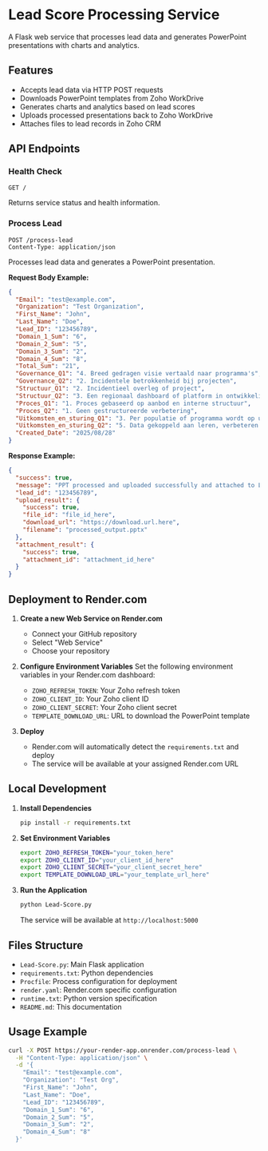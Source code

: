 # Lead Score Processing Service

A Flask web service that processes lead data and generates PowerPoint presentations with charts and analytics.

## Features

- Accepts lead data via HTTP POST requests
- Downloads PowerPoint templates from Zoho WorkDrive
- Generates charts and analytics based on lead scores
- Uploads processed presentations back to Zoho WorkDrive
- Attaches files to lead records in Zoho CRM

## API Endpoints

### Health Check
```
GET /
```
Returns service status and health information.

### Process Lead
```
POST /process-lead
Content-Type: application/json
```

Processes lead data and generates a PowerPoint presentation.

**Request Body Example:**
```json
{
  "Email": "test@example.com",
  "Organization": "Test Organization",
  "First_Name": "John",
  "Last_Name": "Doe",
  "Lead_ID": "123456789",
  "Domain_1_Sum": "6",
  "Domain_2_Sum": "5",
  "Domain_3_Sum": "2",
  "Domain_4_Sum": "8",
  "Total_Sum": "21",
  "Governance_Q1": "4. Breed gedragen visie vertaald naar programma's",
  "Governance_Q2": "2. Incidentele betrokkenheid bij projecten",
  "Structuur_Q1": "2. Incidentieel overleg of project",
  "Structuur_Q2": "3. Een regionaal dashboard of platform in ontwikkeling",
  "Proces_Q1": "1. Proces gebaseerd op aanbod en interne structuur",
  "Proces_Q2": "1. Geen gestructureerde verbetering",
  "Uitkomsten_en_sturing_Q1": "3. Per populatie of programma wordt op uitkomst KPI's gestuurd",
  "Uitkomsten_en_sturing_Q2": "5. Data gekoppeld aan leren, verbeteren en verantwoorden",
  "Created_Date": "2025/08/28"
}
```

**Response Example:**
```json
{
  "success": true,
  "message": "PPT processed and uploaded successfully and attached to Lead record",
  "lead_id": "123456789",
  "upload_result": {
    "success": true,
    "file_id": "file_id_here",
    "download_url": "https://download.url.here",
    "filename": "processed_output.pptx"
  },
  "attachment_result": {
    "success": true,
    "attachment_id": "attachment_id_here"
  }
}
```

## Deployment to Render.com

1. **Create a new Web Service on Render.com**
   - Connect your GitHub repository
   - Select "Web Service"
   - Choose your repository

2. **Configure Environment Variables**
   Set the following environment variables in your Render.com dashboard:
   - `ZOHO_REFRESH_TOKEN`: Your Zoho refresh token
   - `ZOHO_CLIENT_ID`: Your Zoho client ID
   - `ZOHO_CLIENT_SECRET`: Your Zoho client secret
   - `TEMPLATE_DOWNLOAD_URL`: URL to download the PowerPoint template

3. **Deploy**
   - Render.com will automatically detect the `requirements.txt` and deploy
   - The service will be available at your assigned Render.com URL

## Local Development

1. **Install Dependencies**
   ```bash
   pip install -r requirements.txt
   ```

2. **Set Environment Variables**
   ```bash
   export ZOHO_REFRESH_TOKEN="your_token_here"
   export ZOHO_CLIENT_ID="your_client_id_here"
   export ZOHO_CLIENT_SECRET="your_client_secret_here"
   export TEMPLATE_DOWNLOAD_URL="your_template_url_here"
   ```

3. **Run the Application**
   ```bash
   python Lead-Score.py
   ```

   The service will be available at `http://localhost:5000`

## Files Structure

- `Lead-Score.py`: Main Flask application
- `requirements.txt`: Python dependencies
- `Procfile`: Process configuration for deployment
- `render.yaml`: Render.com specific configuration
- `runtime.txt`: Python version specification
- `README.md`: This documentation

## Usage Example

```bash
curl -X POST https://your-render-app.onrender.com/process-lead \
  -H "Content-Type: application/json" \
  -d '{
    "Email": "test@example.com",
    "Organization": "Test Org",
    "First_Name": "John",
    "Last_Name": "Doe",
    "Lead_ID": "123456789",
    "Domain_1_Sum": "6",
    "Domain_2_Sum": "5",
    "Domain_3_Sum": "2",
    "Domain_4_Sum": "8"
  }'
```
